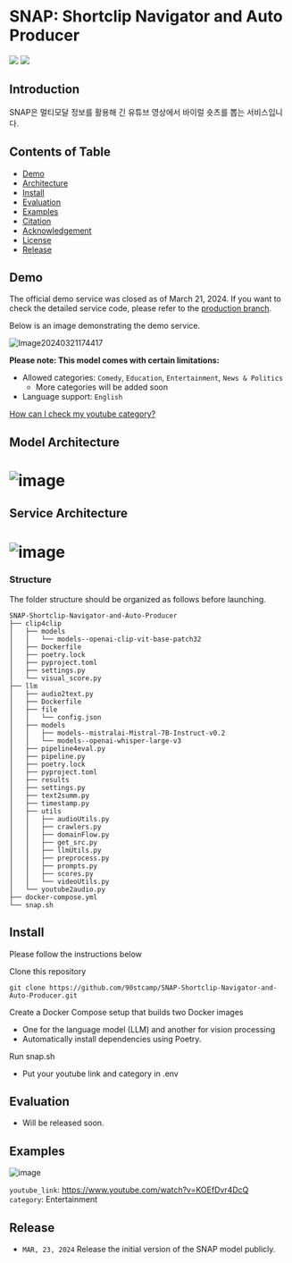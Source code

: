 # SNAP: Shortclip Navigator and Auto Producer

<a href=''><img src='https://img.shields.io/badge/Project-Demo-violet'></a>
<a href=''><img src='https://img.shields.io/badge/Paper-Arxiv-red'></a>


## Introduction
SNAP은 멀티모달 정보를 활용해 긴 유튜브 영상에서 바이럴 숏츠를 뽑는 서비스입니다.



## Contents of Table
- [Demo](#demo)
- [Architecture](#architecture)
- [Install](#install)
- [Evaluation](#evaluation)
- [Examples](#examples)
- [Citation](#citation)
- [Acknowledgement](#acknowledgement)
- [License](#license)
- [Release](#release)

## Demo
The official demo service was closed as of March 21, 2024. If you want to check the detailed service code, please refer to the [production branch](https://github.com/90stcamp/SNAP-Shortclip-Navigator-and-Auto-Producer/tree/production).

Below is an image demonstrating the demo service.

![Image20240321174417](https://github.com/90stcamp/SNAP-Shortclip-Navigator-and-Auto-Producer/assets/71856506/519e4933-99fc-42d5-b419-60c0b385d2bc)

**Please note: This model comes with certain limitations:** <br>
- Allowed categories: `Comedy`, `Education`, `Entertainment`, `News & Politics`
    - More categories will be added soon <br>
- Language support: `English` <br>

[How can I check my youtube category?](https://techpostplus.com/how-to-find-youtube-video-category)

## Model Architecture

# ![image](https://github.com/90stcamp/SNAP-Shortclip-Navigator-and-Auto-Producer/assets/43094223/5df4ba49-b2d6-4e00-b687-b5e4e0edaa85)

## Service Architecture
# ![image](https://github.com/90stcamp/SNAP-Shortclip-Navigator-and-Auto-Producer/assets/43094223/a4bffdd1-d050-40af-98d0-95d3cd679891)

### Structure
The folder structure should be organized as follows before launching.

```shell
SNAP-Shortclip-Navigator-and-Auto-Producer
├── clip4clip
│   ├── models
│   │   └── models--openai-clip-vit-base-patch32
│   ├── Dockerfile
│   ├── poetry.lock
│   ├── pyproject.toml
│   ├── settings.py
│   └── visual_score.py
├── llm
│   ├── audio2text.py
│   ├── Dockerfile
│   ├── file
│   │   └── config.json
│   ├── models
│   │   ├── models--mistralai-Mistral-7B-Instruct-v0.2
│   │   └── models--openai-whisper-large-v3
│   ├── pipeline4eval.py
│   ├── pipeline.py
│   ├── poetry.lock
│   ├── pyproject.toml
│   ├── results
│   ├── settings.py
│   ├── text2summ.py
│   ├── timestamp.py
│   ├── utils
│   │   ├── audioUtils.py
│   │   ├── crawlers.py
│   │   ├── domainFlow.py
│   │   ├── get_src.py
│   │   ├── llmUtils.py
│   │   ├── preprocess.py
│   │   ├── prompts.py
│   │   ├── scores.py
│   │   └── videoUtils.py
│   └── youtube2audio.py
├── docker-compose.yml
└── snap.sh
```

## Install

Please follow the instructions below

Clone this repository
```shell
git clone https://github.com/90stcamp/SNAP-Shortclip-Navigator-and-Auto-Producer.git
```

Create a Docker Compose setup that builds two Docker images <br>
- One for the language model (LLM) and another for vision processing
- Automatically install dependencies using Poetry.

Run snap.sh <br>
- Put your youtube link and category in .env <br>



## Evaluation
- Will be released soon.

## Examples

![image](https://github.com/90stcamp/SNAP-Shortclip-Navigator-and-Auto-Producer/assets/71856506/a55e59d3-1e1b-4e31-9551-f81c921ee6c0)

`youtube_link`: https://www.youtube.com/watch?v=KOEfDvr4DcQ <br>
`category`: Entertainment

## Release
- `MAR, 23, 2024` Release the initial version of the SNAP model publicly.

